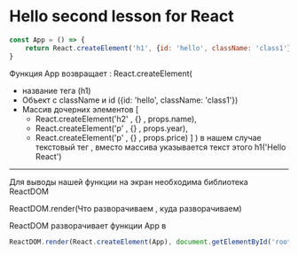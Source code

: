 # Hello second lesson for React

```javascript
const App = () => {
	return React.createElement('h1', {id: 'hello', className: 'class1'}, 'Hello React')
}
```

Функция App возвращает :
React.createElement(

- название тега (h1)
- Объект с className и id ({id: 'hello', className: 'class1'})
- Массив дочерних элементов [
  - React.createElement('h2' , {} , props.name),
  - React.createElement('p' , {} , props.year),
  - React.createElement('p' , {} , props.price)
    ]
    ) в нашем случае текстовый тег , вместо массива указывается текст этого h1('Hello React')

---

Для выводы нашей функции на экран необходима библиотека ReactDOM

ReactDOM.render(Что разворачиваем , куда разворачиваем)

ReactDOM разворачивает функции App в <div id="root"></div>

```javascript
ReactDOM.render(React.createElement(App), document.getElementById('root'))
```
